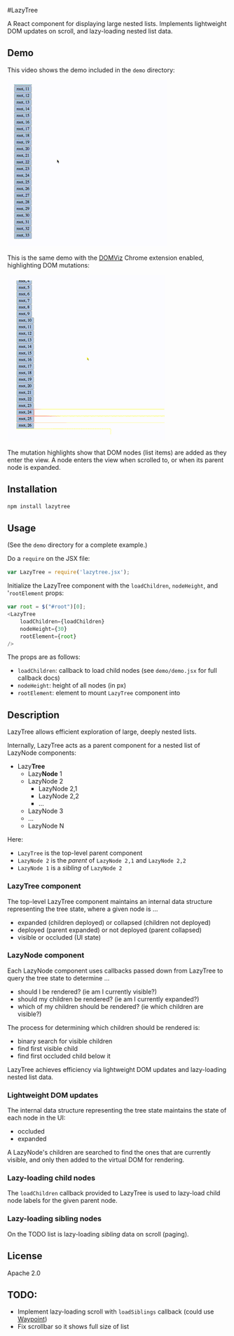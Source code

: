 #LazyTree

A React component for displaying large nested lists.
Implements lightweight DOM updates on scroll, and lazy-loading nested list data.

## Demo

This video shows the demo included in the `demo` directory:

![LazyTree demo](static/lazytree-demo.gif)

This is the same demo with the [DOMViz](https://github.com/paul-jean/dom-viz) Chrome extension enabled,
highlighting DOM mutations:

![LazyTree demo using the DomViz Chrome extension](static/lazytree-demo-domviz.gif)

The mutation highlights show that DOM nodes (list items) are added as they enter the view.
A node enters the view when scrolled to, or when its parent node is expanded.

## Installation

```bash
npm install lazytree
```

## Usage

(See the `demo` directory for a complete example.)

Do a `require` on the JSX file:

```javascript
var LazyTree = require('lazytree.jsx');
```

Initialize the LazyTree component with the `loadChildren`, `nodeHeight`, and '`rootElement` props:

```javascript
var root = $("#root")[0];
<LazyTree
    loadChildren={loadChildren}
    nodeHeight={30}
    rootElement={root}
/>
```

The props are as follows:
- `loadChildren`: callback to load child nodes (see `demo/demo.jsx` for full callback docs)
- `nodeHeight`: height of all nodes (in px)
- `rootElement`: element to mount `LazyTree` component into

## Description

LazyTree allows efficient exploration of large, deeply nested lists.

Internally, LazyTree acts as a parent component for a nested list of LazyNode components:

- Lazy**Tree**
  - Lazy**Node** 1
  - LazyNode 2
    - LazyNode 2,1
    - LazyNode 2,2
    - ...
  - LazyNode 3
  - ...
  - LazyNode N

Here:

- `LazyTree` is the top-level parent component
- `LazyNode 2` is the _parent_ of `LazyNode 2,1` and `LazyNode 2,2`
- `LazyNode 1` is a _sibling_ of `LazyNode 2`

### LazyTree component

The top-level LazyTree component maintains an internal data structure
representing the tree state, where a given node is ...

- expanded (children deployed) or collapsed (children not deployed)
- deployed (parent expanded) or not deployed (parent collapsed)
- visible or occluded (UI state)

### LazyNode component

Each LazyNode component uses callbacks passed down from LazyTree to query the tree
state to determine ...

- should I be rendered? (ie am I currently visible?)
- should my children be rendered? (ie am I currently expanded?)
- which of my children should be rendered? (ie which children are visible?)

The process for determining which children should be rendered is:

- binary search for visible children
- find first visible child
- find first occluded child below it

LazyTree achieves efficiency via lightweight DOM updates and lazy-loading nested list data.

### Lightweight DOM updates

The internal data structure representing the tree state maintains the state of
each node in the UI:

- occluded
- expanded

A LazyNode's children are searched to find the ones that are currently visible,
and only then added to the virtual DOM for rendering.

### Lazy-loading child nodes

The `loadChildren` callback provided to LazyTree is used to lazy-load child
node labels for the given parent node.

### Lazy-loading sibling nodes

On the TODO list is lazy-loading _sibling_ data on scroll (paging).

## License

Apache 2.0

## TODO:

- Implement lazy-loading scroll with `loadSiblings` callback
(could use [Waypoint](https://github.com/brigade/react-waypoint))
- Fix scrollbar so it shows full size of list
